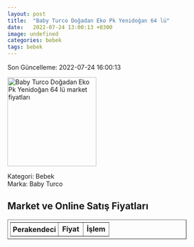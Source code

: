 ```yaml
---
layout: post
title:  "Baby Turco Doğadan Eko Pk Yenidoğan 64 lü"
date:   2022-07-24 13:00:13 +0300
image: undefined
categories: bebek
tags: bebek
---
```


Son Güncelleme: 2022-07-24 16:00:13

<img src="undefined" width="200" alt="Baby Turco Doğadan Eko Pk Yenidoğan 64 lü market fiyatları" />

Kategori: Bebek
<br />
Marka: Baby Turco

<h2>Market ve Online Satış Fiyatları</h2>

<table border="1" style="padding: 5px;width:80%;">
  <tr>
    <td style="padding: 5px;"><strong>Perakendeci</strong></td>
    <td><strong>Fiyat</strong></td>
    <td><strong>İşlem</strong></td>
  </tr>
  
</table>
